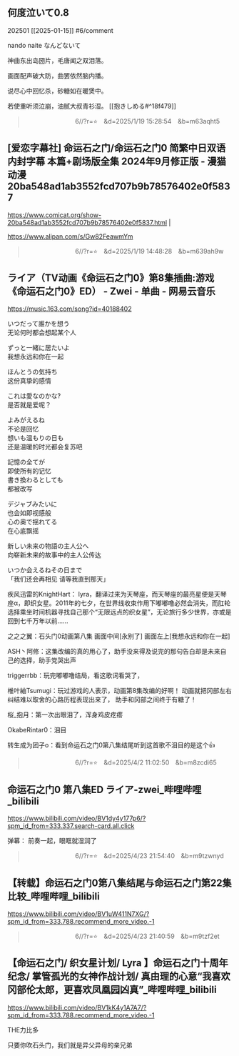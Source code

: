 ## 何度泣いて0.8
202501 [[2025-01-15]]
#6/comment 

nando naite
なんどないて

神曲东出岛圀片，毛唐闻之双泪落。

画面配声破大防，曲罢依然脑内播。

说尽心中回忆杀，砂糖如在暖煲中。

若使重听须泣崩，油腻大叔青衫湿。
[[抱きしめる#^18f479]]

>　　　　　　　　6//?r=⭐　&d=2025/1/19 15:28:54　&b=m63aqht5
## [爱恋字幕社] 命运石之门/命运石之门0 简繁中日双语内封字幕 本篇+剧场版全集 2024年9月修正版 - 漫猫动漫 20ba548ad1ab3552fcd707b9b78576402e0f5837
https://www.comicat.org/show-20ba548ad1ab3552fcd707b9b78576402e0f5837.html
|

https://www.alipan.com/s/Gw82FeawmYm

>　　　　　　　　6//?r=⭐　&d=2025/1/19 14:48:28　&b=m639ah9w
## ライア（TV动画《命运石之门0》第8集插曲:游戏《命运石之门0》ED） - Zwei - 单曲 - 网易云音乐
https://music.163.com/song?id=40188402

いつだって誰かを想う  
无论何时都会想起某个人

ずっと一緒に居たいよ  
我想永远和你在一起  

ほんとうの気持ち  
这份真挚的感情  
  
これは愛なのかな?  
是否就是爱呢？

よみがえるね  
不论是回忆  
想いも温もりの日も  
还是温暖的时光都会复苏吧

記憶の全てが  
即使所有的记忆  
書き換わるとしても  
都被改写  
  
デジャブみたいに  
也会如即视感般  
心の奥で揺れてる  
在心底飘摇

新しい未来の物語の主人公へ  
向崭新未来的故事中的主人公传达  
  
いつか会えるねその日まで  
「我们还会再相见 请等我直到那天」

疾风迅雷的KnightHart：
lyra，翻译过来为天琴座，而天琴座的最亮星便是天琴座α，即织女星。2011年的七夕，在世界线收束作用下嘟嘟噜必然会消失，而肛轮选择乘坐时间机器寻找自己那个“无限远点的织女星”，无论旅行多少世界，亦或是回到七千万年以前……

之之之翼：石头门0动画第八集
画面中间[永别了]
画面左上[我想永远和你在一起]

ASH丶阿修：这集改编的真的用心了，助手没来得及说完的那句告白却是未来自己的选择，助手党哭出声

triggerrbb：玩完嘟嘟噜结局，看这歌词看哭了，

椎叶紬Tsumugi：玩过游戏的人表示，动画第8集改编的好啊！
动画就把冈部左右纠结难以取舍的心路历程表现出来了，
助手和冈部之间终于有糖了！

桜_抱月：第一次出眼泪了，浑身鸡皮疙瘩

OkabeRintar0：泪目

转生成为团子o：看到命运石之门0第八集结尾听到这首歌不泪目的是这个👍

>　　　　　　　　6//?r=⭐　&d=2025/4/2 11:02:50　&b=m8zcdi65
## 命运石之门0 第八集ED ライア-zwei_哔哩哔哩_bilibili
https://www.bilibili.com/video/BV1dy4y177p6/?spm_id_from=333.337.search-card.all.click

弹幕：
前奏一起，眼眶就湿润了

>　　　　　　　　6//?r=⭐　&d=2025/4/23 21:54:40　&b=m9tzwnyd
## 【转载】命运石之门0第八集结尾与命运石之门第22集比较_哔哩哔哩_bilibili
https://www.bilibili.com/video/BV1uW411N7XG/?spm_id_from=333.788.recommend_more_video.-1

>　　　　　　　　6//?r=⭐　&d=2025/4/23 21:40:59　&b=m9tzf2et
## 【命运石之门/ 织女星计划/ Lyra 】命运石之门十周年纪念/ 掌管孤光的女神作战计划/ 真由理的心意“我喜欢冈部伦太郎，更喜欢凤凰园凶真”_哔哩哔哩_bilibili
https://www.bilibili.com/video/BV1kK4y1A7A7/?spm_id_from=333.788.recommend_more_video.-1

THE力比多

只要你吹石头门，我们就是异父异母的亲兄弟
